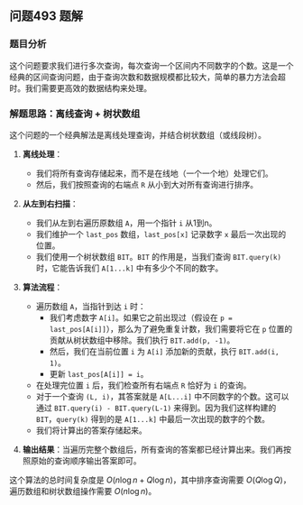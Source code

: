 ## 问题493 题解

### 题目分析

这个问题要求我们进行多次查询，每次查询一个区间内不同数字的个数。这是一个经典的区间查询问题，由于查询次数和数据规模都比较大，简单的暴力方法会超时。我们需要更高效的数据结构来处理。

### 解题思路：离线查询 + 树状数组

这个问题的一个经典解法是离线处理查询，并结合树状数组（或线段树）。

1.  **离线处理**：
    -   我们将所有查询存储起来，而不是在线地（一个一个地）处理它们。
    -   然后，我们按照查询的右端点 `R` 从小到大对所有查询进行排序。

2.  **从左到右扫描**：
    -   我们从左到右遍历原数组 `A`，用一个指针 `i` 从1到n。
    -   我们维护一个 `last_pos` 数组，`last_pos[x]` 记录数字 `x` 最后一次出现的位置。
    -   我们使用一个树状数组 `BIT`。`BIT` 的作用是，当我们查询 `BIT.query(k)` 时，它能告诉我们 `A[1...k]` 中有多少个不同的数字。

3.  **算法流程**：
    -   遍历数组 `A`，当指针到达 `i` 时：
        -   我们考虑数字 `A[i]`。如果它之前出现过（假设在 `p = last_pos[A[i]]`），那么为了避免重复计数，我们需要将它在 `p` 位置的贡献从树状数组中移除。我们执行 `BIT.add(p, -1)`。
        -   然后，我们在当前位置 `i` 为 `A[i]` 添加新的贡献，执行 `BIT.add(i, 1)`。
        -   更新 `last_pos[A[i]] = i`。
    -   在处理完位置 `i` 后，我们检查所有右端点 `R` 恰好为 `i` 的查询。
    -   对于一个查询 `(L, i)`，其答案就是 `A[L...i]` 中不同数字的个数。这可以通过 `BIT.query(i) - BIT.query(L-1)` 来得到。因为我们这样构建的 `BIT`，`query(k)` 得到的是 `A[1...k]` 中最后一次出现的数字的个数。
    -   我们将计算出的答案存储起来。

4.  **输出结果**：当遍历完整个数组后，所有查询的答案都已经计算出来。我们再按照原始的查询顺序输出答案即可。

这个算法的总时间复杂度是 $O(n \log n + Q \log n)$，其中排序查询需要 $O(Q \log Q)$，遍历数组和树状数组操作需要 $O(n \log n)$。
